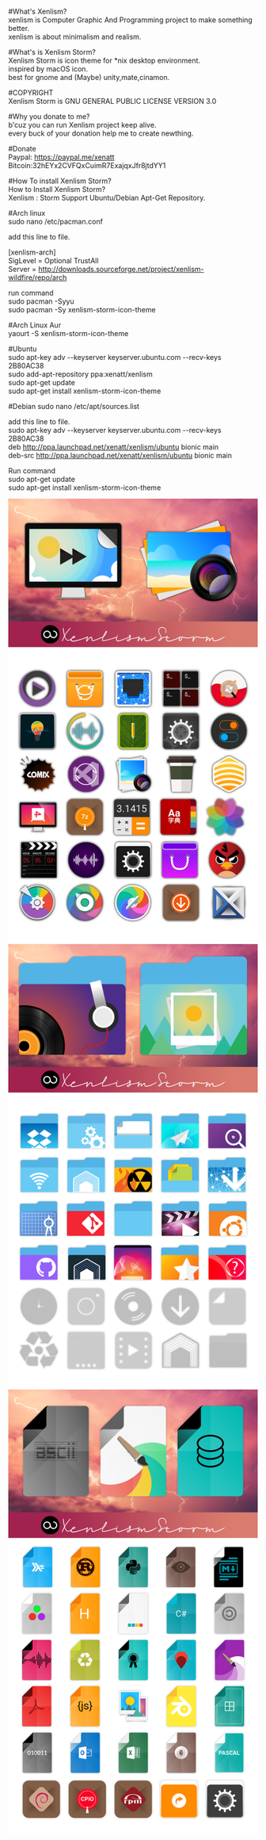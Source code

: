 #What's Xenlism?    
xenlism is Computer Graphic And Programming project to make something better.    
xenlism is about minimalism and realism.   


#What's is Xenlism Storm?   
Xenlism Storm is icon theme for *nix desktop environment.   
inspired by macOS icon.   
best for gnome and (Maybe) unity,mate,cinamon.   


#COPYRIGHT   
Xenlism Storm is GNU GENERAL PUBLIC LICENSE VERSION 3.0    

#Why you donate to me?   
b'cuz you can run Xenlism project keep alive.   
every buck of your donation help me to create newthing.   


#Donate   
Paypal: https://paypal.me/xenatt  
Bitcoin:32hEYx2CVFQxCuimR7ExajqxJfr8jtdYY1    

#How To install Xenlism Storm?    
How to Install Xenlism Storm?      
Xenlism : Storm Support Ubuntu/Debian Apt-Get Repository.    

#Arch linux    
sudo nano /etc/pacman.conf   

add this line to file.    

[xenlism-arch]    
SigLevel = Optional TrustAll    
Server = http://downloads.sourceforge.net/project/xenlism-wildfire/repo/arch    
   
run command   
sudo pacman -Syyu   
sudo pacman -Sy xenlism-storm-icon-theme   
   
#Arch Linux Aur   
yaourt -S xenlism-storm-icon-theme   


#Ubuntu   
sudo apt-key adv --keyserver keyserver.ubuntu.com --recv-keys 2B80AC38   
sudo add-apt-repository ppa:xenatt/xenlism    
sudo apt-get update   
sudo apt-get install xenlism-storm-icon-theme    

#Debian
sudo nano /etc/apt/sources.list     

add this line to file.  
sudo apt-key adv --keyserver keyserver.ubuntu.com --recv-keys 2B80AC38    
deb http://ppa.launchpad.net/xenatt/xenlism/ubuntu bionic main   
deb-src http://ppa.launchpad.net/xenatt/xenlism/ubuntu bionic main    

Run command    
sudo apt-get update   
sudo apt-get install xenlism-storm-icon-theme   

![App](https://raw.githubusercontent.com/xenlism/Storm/master/screenshot/storm_app_cover.png)  
![place](https://raw.githubusercontent.com/xenlism/Storm/master/screenshot/storm_place_cover.png)  
![mime](https://raw.githubusercontent.com/xenlism/Storm/master/screenshot/storm_mime_cover.png)   



